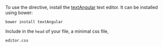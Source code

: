 To use the directive, install the [textAngular](http://textangular.com) text editor. It can be installed using bower:

    bower install textAngular

Include in the `head` of your file, a minimal css file, 

    editor.css

